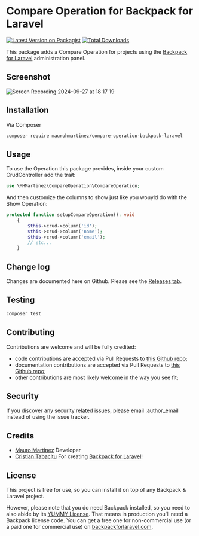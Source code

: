 # Compare Operation for Backpack for Laravel

[![Latest Version on Packagist][ico-version]][link-packagist]
[![Total Downloads][ico-downloads]][link-downloads]

This package adds a Compare Operation for projects using the [Backpack for Laravel](https://backpackforlaravel.com/) administration panel.

## Screenshot

![Screen Recording 2024-09-27 at 18 17 19](https://github.com/user-attachments/assets/316e2ae0-fdaa-4a6a-a8d0-b9aa5e4be17b)


## Installation

Via Composer

``` bash
composer require maurohmartinez/compare-operation-backpack-laravel
```

## Usage

To use the Operation this package provides, inside your custom CrudController add the trait:

```php
use \MHMartinez\CompareOperation\CompareOperation;
```

And then customize the columns to show just like you wouyld do with the Show Operation:

```php
protected function setupCompareOperation(): void
    {
        $this->crud->column('id');
        $this->crud->column('name');
        $this->crud->column('email');
        // etc...
    }
```

## Change log

Changes are documented here on Github. Please see the [Releases tab](https://github.com/maurohmartinez/backpack-compare-operation/releases).

## Testing

``` bash
composer test
```

## Contributing

Contributions are welcome and will be fully credited:
- code contributions are accepted via Pull Requests to [this Github repo](https://github.com/maurohmartinez/backpack-compare-operation);
- documentation contributions are accepted via Pull Requests to [this Github repo](https://github.com/maurohmartinez/backpack-compare-operation);
- other contributions are most likely welcome in the way you see fit;

## Security

If you discover any security related issues, please email :author_email instead of using the issue tracker.

## Credits
- [Mauro Martinez](https://inspiredpulse.com/) Developer
- [Cristian Tabacitu](https://tabacitu.ro/) For creating [Backpack for Laravel](https://backpackforlaravel.com/)!

## License

This project is free for use, so you can install it on top of any Backpack & Laravel project.

However, please note that you do need Backpack installed, so you need to also abide by its [YUMMY License](https://github.com/Laravel-Backpack/CRUD/blob/master/LICENSE.md). That means in production you'll need a Backpack license code. You can get a free one for non-commercial use (or a paid one for commercial use) on [backpackforlaravel.com](https://backpackforlaravel.com).


[ico-version]: https://img.shields.io/packagist/v/maurohmartinez/compare-operation-backpack-laravel.svg?style=flat-square
[ico-downloads]: https://img.shields.io/packagist/dt/maurohmartinez/compare-operation-backpack-laravel.svg?style=flat-square

[link-packagist]: https://packagist.org/packages/maurohmartinez/compare-operation-backpack-laravel
[link-downloads]: https://packagist.org/packages/maurohmartinez/compare-operation-backpack-laravel

